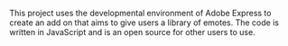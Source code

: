 This project uses the developmental environment of Adobe Express to create an add on that aims to give users a library of emotes.
The code is written in JavaScript and is an open source for other users to use.
